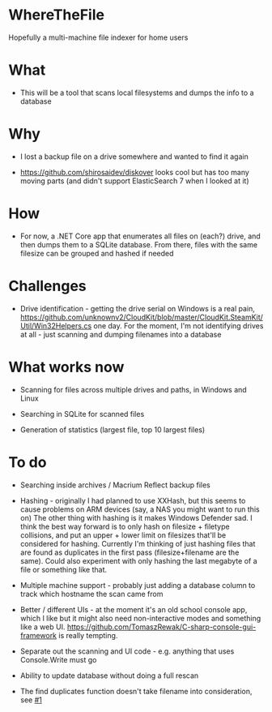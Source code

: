 # WhereTheFile
Hopefully a multi-machine file indexer for home users

# What
* This will be a tool that scans local filesystems and dumps the info to a database

# Why

* I lost a backup file on a drive somewhere and wanted to find it again

* https://github.com/shirosaidev/diskover looks cool but has too many moving parts (and didn't support ElasticSearch 7 when I looked at it)

# How
* For now, a .NET Core app that enumerates all files on (each?) drive, and then dumps them to a SQLite database. From there, files with the same filesize can be grouped and hashed if needed

# Challenges

* Drive identification - getting the drive serial on Windows is a real pain, https://github.com/unknownv2/CloudKit/blob/master/CloudKit.SteamKit/Util/Win32Helpers.cs one day. For the moment, I'm not identifying drives at all - just scanning and dumping filenames into a database

# What works now

* Scanning for files across multiple drives and paths, in Windows and Linux

* Searching in SQLite for scanned files

* Generation of statistics (largest file, top 10 largest files)

# To do

* Searching inside archives / Macrium Reflect backup files

* Hashing - originally I had planned to use XXHash, but this seems to cause problems on ARM devices (say, a NAS you might want to run this on)
  The other thing with hashing is it makes Windows Defender sad. I think the best way forward is to only hash on filesize + filetype collisions, and put an upper + lower limit on filesizes that'll be considered for hashing. Currently I'm thinking of just hashing files that are found as duplicates in the first pass (filesize+filename are the same). Could also experiment with only hashing the last megabyte of a file or something like that.

* Multiple machine support - probably just adding a database column to track which hostname the scan came from

* Better / different UIs - at the moment it's an old school console app, which I like but it might also need non-interactive modes and something like a web UI. https://github.com/TomaszRewak/C-sharp-console-gui-framework is really tempting.

* Separate out the scanning and UI code - e.g. anything that uses Console.Write must go

* Ability to update database without doing a full rescan

* The find duplicates function doesn't take filename into consideration, see [#1](https://github.com/voltagex/WhereTheFile/issues/1)
